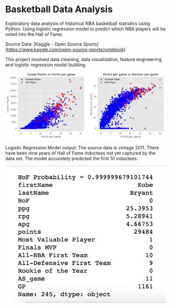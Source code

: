 # Basketball Data Analysis
Exploratory data analysis of historical NBA basketball statistics using Python.
Using logistic regression model to predict which NBA players will be voted into the Hall of Fame.

Source Data: [Kaggle - Open Source Sports] (https://www.kaggle.com/open-source-sports/notebook) 

This project involved data cleaning, data visualization, feature engineering, and logistic regression model building.

![image](images/scatter_plot.png)

Logistic Regression Model output: The source data is vintage 2011. There have been nine years of Hall of Fame inductees not yet captured by the data set. The model accurately predicted the first 10 inductees.

![kobe](images/prediction_output.png)
